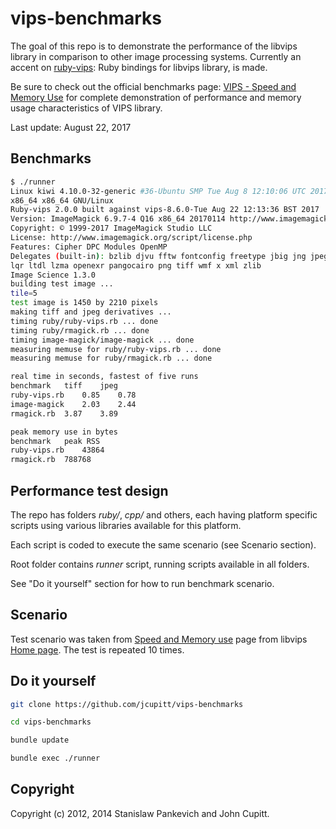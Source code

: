 # vips-benchmarks

The goal of this repo is to demonstrate the performance of the libvips
library in comparison to other image processing systems. Currently an accent
on [ruby-vips](https://github.com/jcupitt/ruby-vips): Ruby bindings for
libvips library, is made.

Be sure to check out the official benchmarks page: [VIPS - Speed and Memory
Use](https://github.com/jcupitt/libvips/wiki/Speed-and-memory-use)
for complete demonstration of performance and memory usage characteristics
of VIPS library.

Last update: August 22, 2017

## Benchmarks

```bash
$ ./runner 
Linux kiwi 4.10.0-32-generic #36-Ubuntu SMP Tue Aug 8 12:10:06 UTC 2017 x86_64
x86_64 x86_64 GNU/Linux
Ruby-vips 2.0.0 built against vips-8.6.0-Tue Aug 22 12:13:36 BST 2017
Version: ImageMagick 6.9.7-4 Q16 x86_64 20170114 http://www.imagemagick.org
Copyright: © 1999-2017 ImageMagick Studio LLC
License: http://www.imagemagick.org/script/license.php
Features: Cipher DPC Modules OpenMP 
Delegates (built-in): bzlib djvu fftw fontconfig freetype jbig jng jpeg lcms
lqr ltdl lzma openexr pangocairo png tiff wmf x xml zlib
Image Science 1.3.0
building test image ...
tile=5
test image is 1450 by 2210 pixels
making tiff and jpeg derivatives ...
timing ruby/ruby-vips.rb ... done
timing ruby/rmagick.rb ... done
timing image-magick/image-magick ... done
measuring memuse for ruby/ruby-vips.rb ... done
measuring memuse for ruby/rmagick.rb ... done

real time in seconds, fastest of five runs
benchmark	tiff	jpeg
ruby-vips.rb	0.85	0.78	
image-magick	2.03	2.44	
rmagick.rb	3.87	3.89	

peak memory use in bytes
benchmark	peak RSS
ruby-vips.rb	43864
rmagick.rb	788768
```

## Performance test design

The repo has folders _ruby/_, _cpp/_ and others, each having platform
specific scripts using various libraries available for this platform.

Each script is coded to execute the same scenario (see Scenario section).

Root folder contains _runner_ script, running
scripts available in all folders.

See "Do it yourself" section for how to run benchmark scenario.

## Scenario

Test scenario was taken from [Speed and Memory
use](https://github.com/jcupitt/libvips/wiki/Speed-and-memory-use)
page from libvips [Home
page](https://jcupitt.github.io/libvips/). The test is
repeated 10 times. 

## Do it yourself

```bash
git clone https://github.com/jcupitt/vips-benchmarks

cd vips-benchmarks

bundle update

bundle exec ./runner 
```

## Copyright

Copyright (c) 2012, 2014 Stanislaw Pankevich and John Cupitt.

